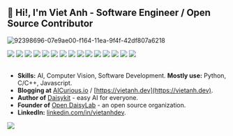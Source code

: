 
## 👋 Hi!, I'm Viet Anh - Software Engineer / Open Source Contributor

![92398696-07e9ae00-f164-11ea-9f4f-42df807a6218](https://user-images.githubusercontent.com/18329471/143008836-160bb1b4-2289-4476-9777-2d9c75275916.gif)

<div style="clear:both; width: 100%;"> 
<img src="https://img.shields.io/badge/C++-00599C.svg?logo=c%2B%2B&style=flat"> <img src="https://img.shields.io/badge/Python-f9d64e.svg?logo=python&style=flat"> <img src="https://img.shields.io/badge/HTML5-222222.svg?logo=html5&style=flat">
 <img src="https://img.shields.io/badge/CSS3-1572B6.svg?logo=css3&style=flat"> <img src="https://img.shields.io/badge/javascript-3577c4.svg?logo=javascript&style=flat"> <img src="https://img.shields.io/badge/TensorFlow-aa4c00.svg?logo=tensorflow&style=flat"> <img src="https://img.shields.io/badge/PyTorch-f9d64e.svg?logo=pytorch&style=flat"> <img src="https://img.shields.io/badge/OpenCV-FF0000.svg?logo=opencv&style=flat"> <img src="https://img.shields.io/badge/Qt-222222.svg?logo=qt"> <img src="https://img.shields.io/badge/Raspberry%20Pi-C51A4A.svg?logo=Raspberry%20Pi&style=flat"> <img src="https://img.shields.io/badge/Jetson-blue.svg?logo=NVIDIA&style=flat"> <img src="https://img.shields.io/badge/Android-0000FF.svg?logo=android&style=flat"> <img src="https://img.shields.io/badge/-Docker-222222.svg?logo=docker&style=flat"> <img src="https://img.shields.io/badge/-Flutter-222222.svg?logo=flutter&style=flat"> <img src="https://komarev.com/ghpvc/?username=vietanhdev"> 
 </div>
<br>

- **Skills:** AI, Computer Vision, Software Development. **Mostly use:** Python, C/C++, Javascript.
- **Blogging at** [AICurious.io](https://aicurious.io) / [https://vietanh.dev](https://vietanh.dev).
- **Author of** [Daisykit](https://docs.daisykit.org/en/latest/) - easy AI for everyone.
- **Founder of** [Open DaisyLab](https://github.com/open-daisylab) - an open source organization.
- **LinkedIn:** [linkedin.com/in/vietanhdev](https://www.linkedin.com/in/vietanhdev/).

<img style="float: left;" src="https://github-readme-stats-git-masterrstaa-rickstaa.vercel.app/api?username=vietanhdev&count_private=true&show_icons=true&hide_border=false">
